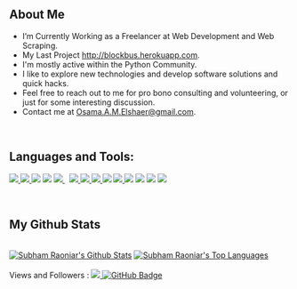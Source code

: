 ## About Me

- I’m Currently Working as a Freelancer at Web Development and Web Scraping.
- My Last Project http://blockbus.herokuapp.com.
- I'm mostly active within the Python Community.
- I like to explore new technologies and develop software solutions and quick hacks.
- Feel free to reach out to me for pro bono consulting and volunteering, or just for some interesting discussion.
- Contact me at Osama.A.M.Elshaer@gmail.com.
<br>

## Languages and Tools:

<p align="left"> 
    <a href="https://www.python.org" target="_blank"> <img src="https://img.icons8.com/color/48/000000/python.png"/> </a>
    <a href="https://www.djangoproject.com/" target="_blank"> <img src="https://img.icons8.com/color/48/000000/django.png"/> </a> 
    <a href="https://www.heroku.com/" target="_blank"> <img src="https://img.icons8.com/color/48/000000/heroku.png"/></a> 
    <a href="https://www.postgresql.org/" target="_blank"> <img src="https://img.icons8.com/color/48/000000/postgreesql.png"/></a> 
    <a style="padding-right:8px;" href="https://www.mysql.com/" target="_blank"> <img src="https://img.icons8.com/fluent/50/000000/mysql-logo.png"/> </a>
    <a href="https://www.w3.org/html/" target="_blank"> <img src="https://img.icons8.com/color/48/000000/html-5.png"/> </a> 
    <a href="https://www.w3schools.com/css/" target="_blank"> <img src="https://img.icons8.com/color/48/000000/css3.png"/> </a> 
    <a href="https://getbootstrap.com" target="_blank"> <img src="https://img.icons8.com/color/48/000000/bootstrap.png"/> </a> 
    <a href="https://github.com/" target="_blank"> </a> <img src="https://img.icons8.com/nolan/64/github.png"/> </a>
    <a href="https://git-scm.com/" target="_blank"> <img src="https://img.icons8.com/color/48/000000/git.png"/> 
    <a href="https://beautiful-soup-4.readthedocs.io/en/latest/" target="_blank"><img src="https://img.icons8.com/external-photo3ideastudio-gradient-photo3ideastudio/64/000000/external-soup-virus-photo3ideastudio-gradient-photo3ideastudio.png"/></a> 
    <a href="https://docs.python-requests.org/en/latest/" target="_blank"><img src="https://img.icons8.com/nolan/64/code-fork.png"/></a>
    <a href="https://www.postman.com/" target="_blank"><img src="https://img.icons8.com/dusk/64/000000/postman-api.png"/></a>
    <a href="https://www.django-rest-framework.org/" target="_blank"><img src="https://img.icons8.com/office/80/000000/api-settings.png"/></a>
    
    
    
</p>

<br/>


## My Github Stats

  <br/>
    <a href="https://github.com/osamaelshaer/github-readme-stats"><img alt="Subham Raoniar's Github Stats" src="https://github-readme-stats.vercel.app/api?username=osamaelshaer&show_icons=true&count_private=true&theme=react&hide_border=true&bg_color=0D1117" /></a>
  <a href="https://github.com/osamaelshaer/github-readme-stats"><img alt="Subham Raoniar's Top Languages" src="https://github-readme-stats.vercel.app/api/top-langs/?username=osamaelshaer&langs_count=8&count_private=true&layout=compact&theme=react&hide_border=true&bg_color=0D1117" /></a>
  <br/>
<br/>
Views and Followers : 
<a href="https://github.com/Meghna-DAS/github-profile-views-counter">
    <img src="https://komarev.com/ghpvc/?username=osamaelshaer">
</a>
<a href="https://github.com/osamaelshaer?tab=followers"><img src="https://img.shields.io/github/followers/osamaelshaer?label=Followers&style=social" alt="GitHub Badge"></a>
